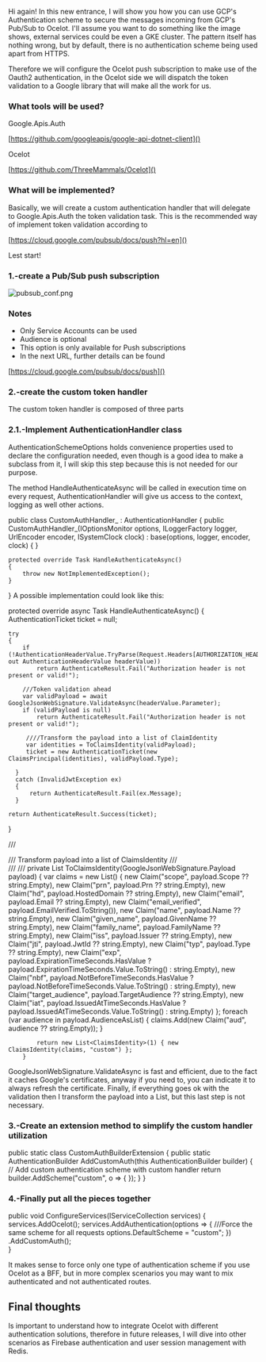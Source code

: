 
Hi again! In this new entrance, I will show you how you can use GCP's Authentication scheme to secure the messages incoming from GCP's Pub/Sub to Ocelot.
I'll assume you want to do something like the image shows, external services could be even a GKE cluster. The pattern itself has nothing wrong, but by default, there is no authentication scheme being used apart from HTTPS.




Therefore we will configure the Ocelot push subscription to make use of the Oauth2 authentication, in the Ocelot side we will dispatch the token validation to a Google library that will make all the work for us.

### What tools will be used?

Google.Apis.Auth

[https://github.com/googleapis/google-api-dotnet-client]()

Ocelot

[https://github.com/ThreeMammals/Ocelot]()

### What will be implemented?

Basically, we will create a custom authentication handler that will delegate to Google.Apis.Auth the token validation task. This is the recommended way of  implement token validation according to

[https://cloud.google.com/pubsub/docs/push?hl=en]()

Lest start!
### 1.-create a Pub/Sub push subscription

![pubsub_conf.png]({{site.baseurl}}/_posts/pubsub_conf.png)


### Notes

- Only Service Accounts can be used
- Audience is optional
- This option is only available for Push subscriptions
- In the next URL, further details can be found


[https://cloud.google.com/pubsub/docs/push]()

### 2.-create the custom token handler

The custom token handler is composed of three parts

### 2.1.-Implement AuthenticationHandler<AuthenticationSchemeOptions> class

AuthenticationSchemeOptions holds convenience properties used to declare the configuration needed, even though is a good idea to make a subclass from it, I will skip this step because this is not needed for our purpose.

The method HandleAuthenticateAsync will be called in execution time on every request,  AuthenticationHandler will give us access to the context, logging as well other actions.


public class CustomAuthHandler_ : AuthenticationHandler<AuthenticationSchemeOptions>
{
    public CustomAuthHandler_(IOptionsMonitor options, ILoggerFactory logger, 
                                    UrlEncoder encoder, ISystemClock clock) : base(options, logger, encoder, clock)
    {
    }

    protected override Task HandleAuthenticateAsync()
    {
        throw new NotImplementedException();
    }
}
A possible implementation could look like this:

protected override async Task HandleAuthenticateAsync()
{
    AuthenticationTicket ticket = null;

    try
    {
        if (!AuthenticationHeaderValue.TryParse(Request.Headers[AUTHORIZATION_HEADER], out AuthenticationHeaderValue headerValue))
            return AuthenticateResult.Fail("Authorization header is not present or valid!");
                    
        ///Token validation ahead
        var validPayload = await GoogleJsonWebSignature.ValidateAsync(headerValue.Parameter);
        if (validPayload is null)
            return AuthenticateResult.Fail("Authorization header is not present or valid!");

         ////Transform the payload into a list of ClaimIdentity
         var identities = ToClaimsIdentity(validPayload);
         ticket = new AuthenticationTicket(new ClaimsPrincipal(identities), validPayload.Type);

      }
      catch (InvalidJwtException ex)
      {
          return AuthenticateResult.Fail(ex.Message);
      }

    return AuthenticateResult.Success(ticket);
}

/// <summary>
        /// Transform payload into a list of ClaimsIdentity 
        /// </summary>
        /// <param name="payload"></param>
        /// <returns></returns>
        private List<ClaimsIdentity> ToClaimsIdentity(GoogleJsonWebSignature.Payload payload)
        {
            var claims = new List<Claim>()
            {
                new Claim("scope", payload.Scope ?? string.Empty),
                new Claim("prn", payload.Prn ?? string.Empty),
                new Claim("hd", payload.HostedDomain ?? string.Empty),
                new Claim("email", payload.Email ?? string.Empty),
                new Claim("email_verified", payload.EmailVerified.ToString()),
                new Claim("name", payload.Name ?? string.Empty),
                new Claim("given_name", payload.GivenName ?? string.Empty),
                new Claim("family_name", payload.FamilyName ?? string.Empty),
                new Claim("iss", payload.Issuer ?? string.Empty),
                new Claim("jti", payload.JwtId ?? string.Empty),
                new Claim("typ", payload.Type ?? string.Empty),
                new Claim("exp", payload.ExpirationTimeSeconds.HasValue ? payload.ExpirationTimeSeconds.Value.ToString() : string.Empty),
                new Claim("nbf", payload.NotBeforeTimeSeconds.HasValue ? payload.NotBeforeTimeSeconds.Value.ToString() : string.Empty),
                new Claim("target_audience", payload.TargetAudience ?? string.Empty),
                new Claim("iat", payload.IssuedAtTimeSeconds.HasValue ? payload.IssuedAtTimeSeconds.Value.ToString() : string.Empty)
            };
            foreach (var audience in payload.AudienceAsList)
            {
                claims.Add(new Claim("aud", audience ?? string.Empty));
            }

            return new List<ClaimsIdentity>(1) { new ClaimsIdentity(claims, "custom") };
        }
GoogleJsonWebSignature.ValidateAsync is fast and efficient, due to the fact it caches Google's certificates, anyway if you need to, you can indicate it to always refresh the certificate. Finally, if everything goes ok with the validation then I transform the payload into a List<ClaimIdentity>, but this last step is not necessary.  

### 3.-Create an extension method to simplify the custom handler utilization
  
public static class CustomAuthBuilderExtension
{
    public static AuthenticationBuilder AddCustomAuth(this AuthenticationBuilder builder)
    {
        // Add custom authentication scheme with  custom handler
        return builder.AddScheme("custom", o => { });
    }
}
  
### 4.-Finally put all the pieces together
  
public void ConfigureServices(IServiceCollection services)
{
    services.AddOcelot();
    services.AddAuthentication(options =>
    {
        ///Force the same scheme for all requests
        options.DefaultScheme = "custom";
     })
     .AddCustomAuth();    
}
  
It makes sense to force only one type of authentication scheme if you use Ocelot as a BFF, but in more complex scenarios you may want to mix authenticated and not authenticated routes.
  
## Final thoughts 

Is important to understand how to integrate Ocelot with different authentication solutions, therefore in future releases, I will dive into other scenarios as Firebase authentication and user session management with Redis. 

